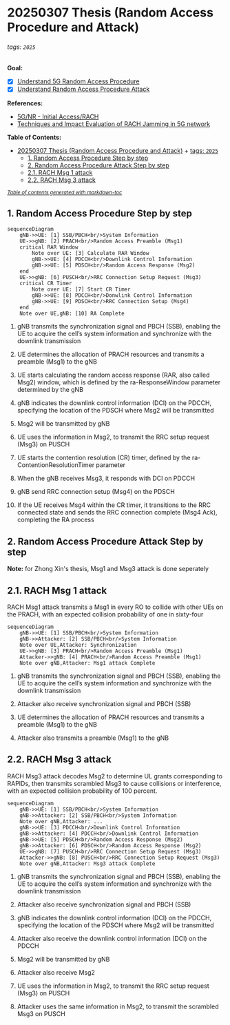 # 20250307 Thesis (Random Access Procedure and Attack)

###### tags: `2025`

**Goal:**
- [x] [Understand 5G Random Access Procedure](#1-random-access-procedure-step-by-step)
- [x] [Understand Random Access Procedure Attack](#2-random-access-procedure-attack-step-by-step)

**References:**
- [5G/NR - Initial Access/RACH](https://www.sharetechnote.com/html/5G/5G_RACH.html)
- [Techniques and Impact Evaluation of RACH Jamming in 5G network](https://etheses.lib.ntust.edu.tw/thesis/detail/64057b454c8e6e7e11cfd2812c8fecf7/)

**Table of Contents:**
- [20250307 Thesis (Random Access Procedure and Attack)](#20250307-thesis--random-access-procedure-and-attack-)
          + [tags: `2025`](#tags---2025-)
  * [1. Random Access Procedure Step by step](#1-random-access-procedure-step-by-step)
  * [2. Random Access Procedure Attack Step by step](#2-random-access-procedure-attack-step-by-step)
  * [2.1. RACH Msg 1 attack](#21-rach-msg-1-attack)
  * [2.2. RACH Msg 3 attack](#22-rach-msg-3-attack)

<small><i><a href='http://ecotrust-canada.github.io/markdown-toc/'>Table of contents generated with markdown-toc</a></i></small>


## 1. Random Access Procedure Step by step

```mermaid
sequenceDiagram
    gNB->>UE: [1] SSB/PBCH<br/>System Information
    UE->>gNB: [2] PRACH<br/>Random Access Preamble (Msg1)
    critical RAR Window
        Note over UE: [3] Calculate RAR Window
        gNB->>UE: [4] PDCCH<br/>Downlink Control Information
        gNB->>UE: [5] PDSCH<br/>Random Access Response (Msg2)
    end
    UE->>gNB: [6] PUSCH<br/>RRC Connection Setup Request (Msg3)
    critical CR Timer
        Note over UE: [7] Start CR Timer
        gNB->>UE: [8] PDCCH<br/>Donwlink Control Information
        gNB->>UE: [9] PDSCH<br/>RRC Connection Setup (Msg4)
    end
    Note over UE,gNB: [10] RA Complete
```

1.  gNB transmits the synchronization signal and PBCH (SSB), enabling the UE to acquire the cell’s system information and synchronize with the downlink
transmission

2. UE determines the allocation of PRACH resources and transmits a preamble (Msg1) to the gNB

3. UE starts calculating the random access response (RAR, also called Msg2) window, which is defined by the ra-ResponseWindow parameter determined by the gNB

4. gNB indicates the downlink control information (DCI) on the PDCCH, specifying the location of the PDSCH where Msg2 will be transmitted

5. Msg2 will be transmitted by gNB

6. UE uses the information in Msg2, to transmit the RRC setup request (Msg3) on PUSCH

7. UE starts the contention resolution (CR) timer, defined by the ra-ContentionResolutionTimer parameter

8. When the gNB receives Msg3, it responds with DCI on PDCCH

9. gNB send RRC connection setup (Msg4) on the PDSCH

10.  If the UE receives Msg4 within the CR timer, it transitions to the RRC connected state and sends the RRC connection complete (Msg4 Ack), completing the RA process

## 2. Random Access Procedure Attack Step by step

**Note:** for Zhong Xin's thesis, Msg1 and Msg3 attack is done seperately

## 2.1. RACH Msg 1 attack

RACH Msg1 attack transmits a Msg1 in every RO to collide with other UEs on the PRACH, with an expected collision probability of one in sixty-four

```mermaid
sequenceDiagram
    gNB->>UE: [1] SSB/PBCH<br/>System Information
    gNB->>Attacker: [2] SSB/PBCH<br/>System Information
    Note over UE,Attacker: Synchronization
    UE->>gNB: [3] PRACH<br/>Random Access Preamble (Msg1)
    Attacker->>gNB: [4] PRACH<br/>Random Access Preamble (Msg1)
    Note over gNB,Attacker: Msg1 attack Complete
```

1.  gNB transmits the synchronization signal and PBCH (SSB), enabling the UE to acquire the cell’s system information and synchronize with the downlink
transmission

2. Attacker also receive synchronization signal and PBCH (SSB)

3. UE determines the allocation of PRACH resources and transmits a preamble (Msg1) to the gNB

4. Attacker also transmits a preamble (Msg1) to the gNB

## 2.2. RACH Msg 3 attack

RACH Msg3 attack decodes Msg2 to determine UL grants corresponding to RAPIDs, then transmits scrambled Msg3 to cause collisions or interference, with an expected collision probability of 100 percent.

```mermaid
sequenceDiagram
    gNB->>UE: [1] SSB/PBCH<br/>System Information
    gNB->>Attacker: [2] SSB/PBCH<br/>System Information
    Note over gNB,Attacker: ...
    gNB->>UE: [3] PDCCH<br/>Downlink Control Information
    gNB->>Attacker: [4] PDCCH<br/>Downlink Control Information
    gNB->>UE: [5] PDSCH<br/>Random Access Response (Msg2)
    gNB->>Attacker: [6] PDSCH<br/>Random Access Response (Msg2)
    UE->>gNB: [7] PUSCH<br/>RRC Connection Setup Request (Msg3)
    Attacker->>gNB: [8] PUSCH<br/>RRC Connection Setup Request (Msg3)
    Note over gNB,Attacker: Msg3 attack Complete
```

1.  gNB transmits the synchronization signal and PBCH (SSB), enabling the UE to acquire the cell’s system information and synchronize with the downlink
transmission

2. Attacker also receive synchronization signal and PBCH (SSB)

3. gNB indicates the downlink control information (DCI) on the PDCCH, specifying the location of the PDSCH where Msg2 will be transmitted

4. Attacker also receive the downlink control information (DCI) on the PDCCH

5. Msg2 will be transmitted by gNB

6. Attacker also receive Msg2

7. UE uses the information in Msg2, to transmit the RRC setup request (Msg3) on PUSCH

8. Attacker uses the same information in Msg2, to transmit the scrambled Msg3 on PUSCH
